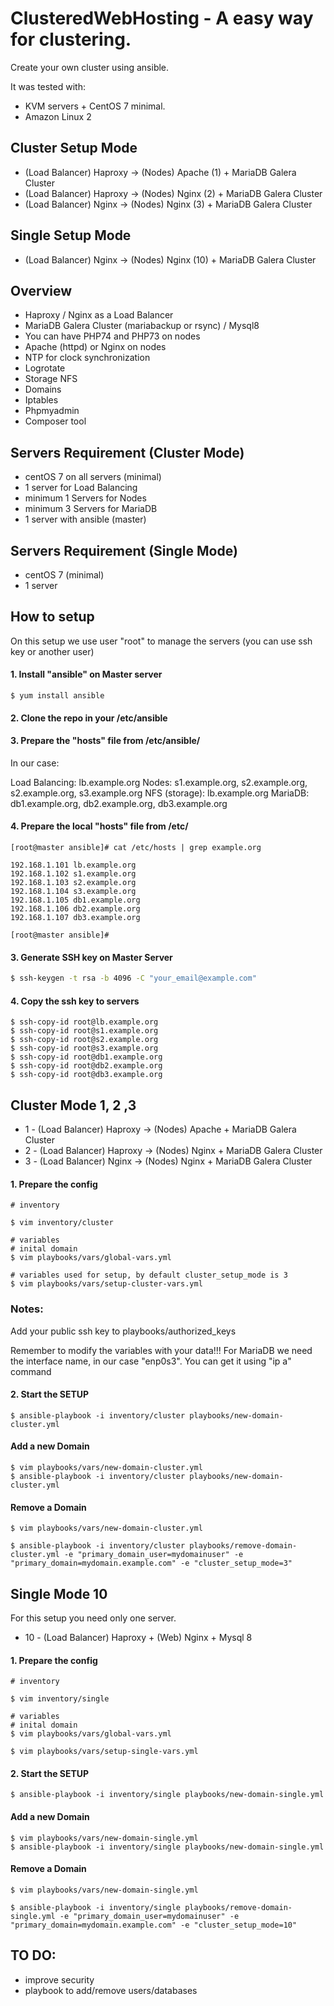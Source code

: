 # ClusteredWebHosting - A easy way for clustering.

Create your own cluster using ansible.

It was tested with:
-  KVM servers + CentOS 7 minimal.
-  Amazon Linux 2


## Cluster Setup Mode
- (Load Balancer) Haproxy -> (Nodes) Apache (1) + MariaDB Galera Cluster
- (Load Balancer) Haproxy -> (Nodes) Nginx (2) + MariaDB Galera Cluster
- (Load Balancer) Nginx -> (Nodes) Nginx (3) + MariaDB Galera Cluster

## Single Setup Mode
- (Load Balancer) Nginx -> (Nodes) Nginx (10) + MariaDB Galera Cluster

## Overview
- Haproxy / Nginx as a Load Balancer
- MariaDB Galera Cluster (mariabackup or rsync) / Mysql8
- You can have PHP74 and PHP73 on nodes
- Apache (httpd) or Nginx on nodes
- NTP for clock synchronization
- Logrotate
- Storage NFS
- Domains
- Iptables
- Phpmyadmin
- Composer tool

## Servers Requirement (Cluster Mode)
- centOS 7 on all servers (minimal)
- 1 server for Load Balancing
- minimum 1  Servers for Nodes
- minimum 3 Servers for MariaDB
- 1 server with ansible (master)

## Servers Requirement (Single Mode)
- centOS 7 (minimal)
- 1 server

## How to setup

On this setup we use user "root" to manage the servers (you can use ssh key or another user)

#### 1. Install "ansible" on Master server
```
$ yum install ansible
```

#### 2. Clone the repo in your /etc/ansible

#### 3. Prepare the "hosts" file from /etc/ansible/

In our case:

Load Balancing: lb.example.org
Nodes: s1.example.org, s2.example.org, s2.example.org, s3.example.org
NFS (storage): lb.example.org
MariaDB: db1.example.org, db2.example.org, db3.example.org

#### 4. Prepare the local "hosts" file from /etc/

```
[root@master ansible]# cat /etc/hosts | grep example.org

192.168.1.101 lb.example.org
192.168.1.102 s1.example.org
192.168.1.103 s2.example.org
192.168.1.104 s3.example.org
192.168.1.105 db1.example.org
192.168.1.106 db2.example.org
192.168.1.107 db3.example.org

[root@master ansible]#
````


#### 3. Generate SSH key on Master Server

```sh
$ ssh-keygen -t rsa -b 4096 -C "your_email@example.com"
```

#### 4. Copy the ssh key to servers

```
$ ssh-copy-id root@lb.example.org
$ ssh-copy-id root@s1.example.org
$ ssh-copy-id root@s2.example.org
$ ssh-copy-id root@s3.example.org
$ ssh-copy-id root@db1.example.org
$ ssh-copy-id root@db2.example.org
$ ssh-copy-id root@db3.example.org
```

## Cluster Mode 1, 2 ,3

- 1 - (Load Balancer) Haproxy -> (Nodes) Apache + MariaDB Galera Cluster
- 2 - (Load Balancer) Haproxy -> (Nodes) Nginx + MariaDB Galera Cluster
- 3 - (Load Balancer) Nginx -> (Nodes) Nginx + MariaDB Galera Cluster


#### 1. Prepare the config

```
# inventory 

$ vim inventory/cluster

# variables
# inital domain
$ vim playbooks/vars/global-vars.yml

# variables used for setup, by default cluster_setup_mode is 3
$ vim playbooks/vars/setup-cluster-vars.yml

```

### Notes: 

Add your public ssh key to playbooks/authorized_keys

Remember to modify the variables with your data!!!
For MariaDB we need the interface name, in our case "enp0s3". You can get it using "ip a" command

#### 2. Start the SETUP

```
$ ansible-playbook -i inventory/cluster playbooks/new-domain-cluster.yml
```

#### Add a new Domain

```
$ vim playbooks/vars/new-domain-cluster.yml
$ ansible-playbook -i inventory/cluster playbooks/new-domain-cluster.yml

```

#### Remove a Domain

```
$ vim playbooks/vars/new-domain-cluster.yml

$ ansible-playbook -i inventory/cluster playbooks/remove-domain-cluster.yml -e "primary_domain_user=mydomainuser" -e "primary_domain=mydomain.example.com" -e "cluster_setup_mode=3"

```

## Single Mode 10
For this setup you need only one server.

- 10 - (Load Balancer) Haproxy + (Web) Nginx + Mysql 8


#### 1. Prepare the config

```
# inventory 

$ vim inventory/single

# variables
# inital domain
$ vim playbooks/vars/global-vars.yml

$ vim playbooks/vars/setup-single-vars.yml

```

#### 2. Start the SETUP

```
$ ansible-playbook -i inventory/single playbooks/new-domain-single.yml
```

#### Add a new Domain

```
$ vim playbooks/vars/new-domain-single.yml
$ ansible-playbook -i inventory/single playbooks/new-domain-single.yml

```

#### Remove a Domain

```
$ vim playbooks/vars/new-domain-single.yml

$ ansible-playbook -i inventory/single playbooks/remove-domain-single.yml -e "primary_domain_user=mydomainuser" -e "primary_domain=mydomain.example.com" -e "cluster_setup_mode=10"

```

## TO DO:
- improve security
- playbook to add/remove users/databases